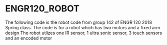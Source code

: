 # ENGR120_ROBOT

The following code is the robot code from group 142 of ENGR 120 2018 Spring class. 
The code is for a robot which has two motors and a fixed arm design 
The robot utlizes one IR sensor, 1 ultra sonic sensor, 3 touch sensors and an encoded motor 

